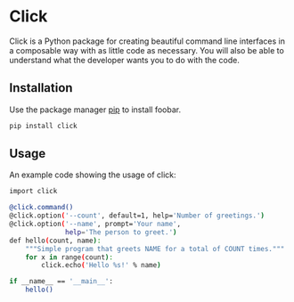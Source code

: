 # Click

Click is a Python package for creating beautiful command line interfaces in a composable way with as little code as necessary. You will also be able to understand what the developer wants you to do with the code.

## Installation

Use the package manager [pip](https://pypi.org/project/click/) to install foobar.

```bash
pip install click
```

## Usage

An example code showing the usage of click:

```bash
import click

@click.command()
@click.option('--count', default=1, help='Number of greetings.')
@click.option('--name', prompt='Your name',
              help='The person to greet.')
def hello(count, name):
    """Simple program that greets NAME for a total of COUNT times."""
    for x in range(count):
        click.echo('Hello %s!' % name)

if __name__ == '__main__':
    hello()

```
